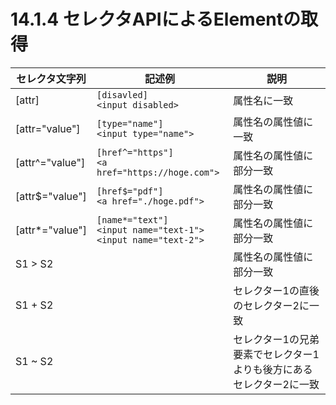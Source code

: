 # 14.1.4 セレクタAPIによるElementの取得

|セレクタ文字列|記述例|説明|
|---|---|---|
|[attr]|`[disavled]`<br />`<input disabled>`|属性名に一致|
|[attr="value"]|`[type="name"]`<br />`<input type="name">`|属性名の属性値に一致|
|[attr^="value"]|`[href^="https"]`<br />`<a href="https://hoge.com">`|属性名の属性値に部分一致|
|[attr$="value"]|`[href$="pdf"]`<br />`<a href="./hoge.pdf">`|属性名の属性値に部分一致|
|[attr*="value"]|`[name*="text"]`<br />`<input name="text-1">`<br />`<input name="text-2">`|属性名の属性値に部分一致|
|S1 > S2||属性名の属性値に部分一致|セレクター1に含まれる全てのセレクター2に一致
|S1 + S2||セレクター1の直後のセレクター2に一致|
|S1 ~ S2||セレクター1の兄弟要素でセレクター1よりも後方にあるセレクター2に一致|